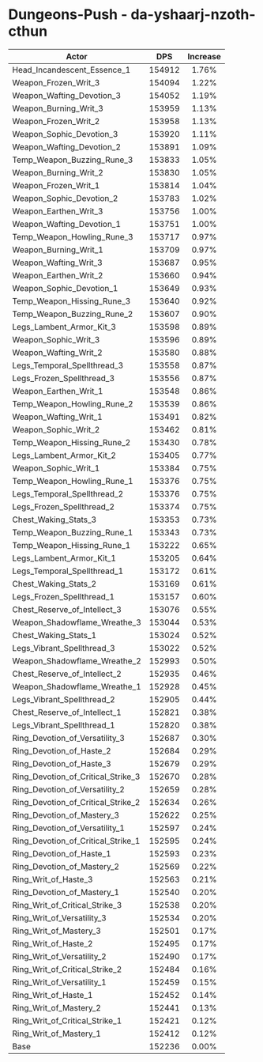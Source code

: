 # Dungeons-Push - da-yshaarj-nzoth-cthun
| Actor | DPS | Increase |
|---|:---:|:---:|
|Head_Incandescent_Essence_1|154912|1.76%|
|Weapon_Frozen_Writ_3|154094|1.22%|
|Weapon_Wafting_Devotion_3|154052|1.19%|
|Weapon_Burning_Writ_3|153959|1.13%|
|Weapon_Frozen_Writ_2|153958|1.13%|
|Weapon_Sophic_Devotion_3|153920|1.11%|
|Weapon_Wafting_Devotion_2|153891|1.09%|
|Temp_Weapon_Buzzing_Rune_3|153833|1.05%|
|Weapon_Burning_Writ_2|153830|1.05%|
|Weapon_Frozen_Writ_1|153814|1.04%|
|Weapon_Sophic_Devotion_2|153783|1.02%|
|Weapon_Earthen_Writ_3|153756|1.00%|
|Weapon_Wafting_Devotion_1|153751|1.00%|
|Temp_Weapon_Howling_Rune_3|153717|0.97%|
|Weapon_Burning_Writ_1|153709|0.97%|
|Weapon_Wafting_Writ_3|153687|0.95%|
|Weapon_Earthen_Writ_2|153660|0.94%|
|Weapon_Sophic_Devotion_1|153649|0.93%|
|Temp_Weapon_Hissing_Rune_3|153640|0.92%|
|Temp_Weapon_Buzzing_Rune_2|153607|0.90%|
|Legs_Lambent_Armor_Kit_3|153598|0.89%|
|Weapon_Sophic_Writ_3|153596|0.89%|
|Weapon_Wafting_Writ_2|153580|0.88%|
|Legs_Temporal_Spellthread_3|153558|0.87%|
|Legs_Frozen_Spellthread_3|153556|0.87%|
|Weapon_Earthen_Writ_1|153548|0.86%|
|Temp_Weapon_Howling_Rune_2|153539|0.86%|
|Weapon_Wafting_Writ_1|153491|0.82%|
|Weapon_Sophic_Writ_2|153462|0.81%|
|Temp_Weapon_Hissing_Rune_2|153430|0.78%|
|Legs_Lambent_Armor_Kit_2|153405|0.77%|
|Weapon_Sophic_Writ_1|153384|0.75%|
|Temp_Weapon_Howling_Rune_1|153376|0.75%|
|Legs_Temporal_Spellthread_2|153376|0.75%|
|Legs_Frozen_Spellthread_2|153374|0.75%|
|Chest_Waking_Stats_3|153353|0.73%|
|Temp_Weapon_Buzzing_Rune_1|153343|0.73%|
|Temp_Weapon_Hissing_Rune_1|153222|0.65%|
|Legs_Lambent_Armor_Kit_1|153205|0.64%|
|Legs_Temporal_Spellthread_1|153172|0.61%|
|Chest_Waking_Stats_2|153169|0.61%|
|Legs_Frozen_Spellthread_1|153157|0.60%|
|Chest_Reserve_of_Intellect_3|153076|0.55%|
|Weapon_Shadowflame_Wreathe_3|153044|0.53%|
|Chest_Waking_Stats_1|153024|0.52%|
|Legs_Vibrant_Spellthread_3|153022|0.52%|
|Weapon_Shadowflame_Wreathe_2|152993|0.50%|
|Chest_Reserve_of_Intellect_2|152935|0.46%|
|Weapon_Shadowflame_Wreathe_1|152928|0.45%|
|Legs_Vibrant_Spellthread_2|152905|0.44%|
|Chest_Reserve_of_Intellect_1|152821|0.38%|
|Legs_Vibrant_Spellthread_1|152820|0.38%|
|Ring_Devotion_of_Versatility_3|152687|0.30%|
|Ring_Devotion_of_Haste_2|152684|0.29%|
|Ring_Devotion_of_Haste_3|152679|0.29%|
|Ring_Devotion_of_Critical_Strike_3|152670|0.28%|
|Ring_Devotion_of_Versatility_2|152659|0.28%|
|Ring_Devotion_of_Critical_Strike_2|152634|0.26%|
|Ring_Devotion_of_Mastery_3|152622|0.25%|
|Ring_Devotion_of_Versatility_1|152597|0.24%|
|Ring_Devotion_of_Critical_Strike_1|152595|0.24%|
|Ring_Devotion_of_Haste_1|152593|0.23%|
|Ring_Devotion_of_Mastery_2|152569|0.22%|
|Ring_Writ_of_Haste_3|152563|0.21%|
|Ring_Devotion_of_Mastery_1|152540|0.20%|
|Ring_Writ_of_Critical_Strike_3|152538|0.20%|
|Ring_Writ_of_Versatility_3|152534|0.20%|
|Ring_Writ_of_Mastery_3|152501|0.17%|
|Ring_Writ_of_Haste_2|152495|0.17%|
|Ring_Writ_of_Versatility_2|152490|0.17%|
|Ring_Writ_of_Critical_Strike_2|152484|0.16%|
|Ring_Writ_of_Versatility_1|152459|0.15%|
|Ring_Writ_of_Haste_1|152452|0.14%|
|Ring_Writ_of_Mastery_2|152441|0.13%|
|Ring_Writ_of_Critical_Strike_1|152421|0.12%|
|Ring_Writ_of_Mastery_1|152412|0.12%|
|Base|152236|0.00%|
